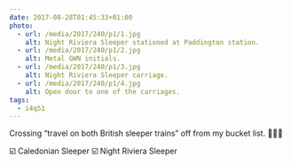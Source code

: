 ```yaml
---
date: 2017-08-28T01:45:33+01:00
photo:
  - url: /media/2017/240/p1/1.jpg
    alt: Night Riviera Sleeper stationed at Paddington station.
  - url: /media/2017/240/p1/2.jpg
    alt: Metal GWN initials.
  - url: /media/2017/240/p1/3.jpg
    alt: Night Riviera Sleeper carriage.
  - url: /media/2017/240/p1/4.jpg
    alt: Open door to one of the carriages.
tags:
  - i4q51
---
```


Crossing “travel on both British sleeper trains” off from my bucket list. 🚆🛌💤

☑️ Caledonian Sleeper
☑️ Night Riviera Sleeper
